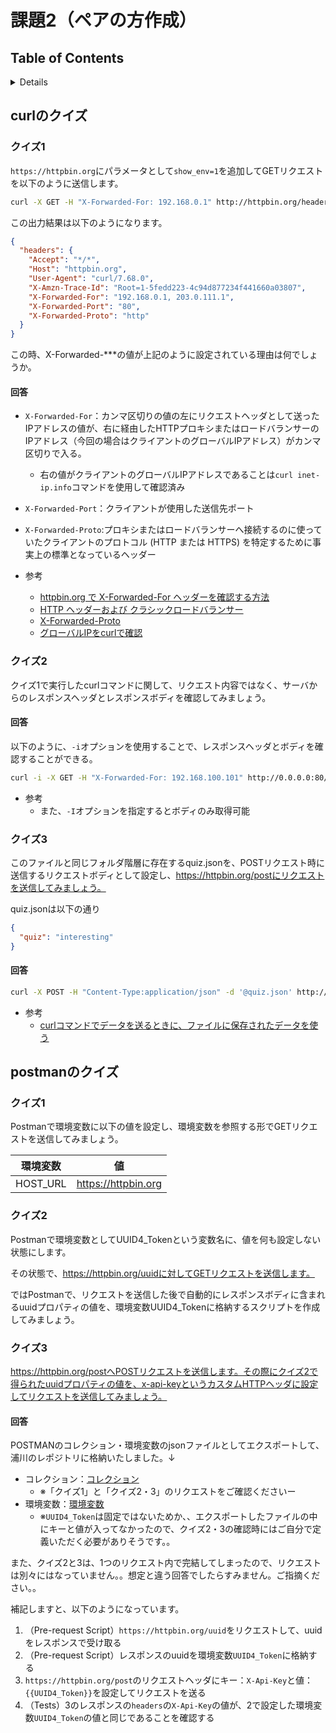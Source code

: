 # 課題2（ペアの方作成）

## Table of Contents

<!-- START doctoc generated TOC please keep comment here to allow auto update -->
<!-- DON'T EDIT THIS SECTION, INSTEAD RE-RUN doctoc TO UPDATE -->
<details>
<summary>Details</summary>

- [curlのクイズ](#curl%E3%81%AE%E3%82%AF%E3%82%A4%E3%82%BA)
  - [クイズ1](#%E3%82%AF%E3%82%A4%E3%82%BA1)
    - [回答](#%E5%9B%9E%E7%AD%94)
  - [クイズ2](#%E3%82%AF%E3%82%A4%E3%82%BA2)
    - [回答](#%E5%9B%9E%E7%AD%94-1)
  - [クイズ3](#%E3%82%AF%E3%82%A4%E3%82%BA3)
    - [回答](#%E5%9B%9E%E7%AD%94-2)
- [postmanのクイズ](#postman%E3%81%AE%E3%82%AF%E3%82%A4%E3%82%BA)
  - [クイズ1](#%E3%82%AF%E3%82%A4%E3%82%BA1-1)
  - [クイズ2](#%E3%82%AF%E3%82%A4%E3%82%BA2-1)
  - [クイズ3](#%E3%82%AF%E3%82%A4%E3%82%BA3-1)
    - [回答](#%E5%9B%9E%E7%AD%94-3)

</details>
<!-- END doctoc generated TOC please keep comment here to allow auto update -->

## curlのクイズ
### クイズ1

`https://httpbin.org`にパラメータとして`show_env=1`を追加してGETリクエストを以下のように送信します。

```bash
curl -X GET -H "X-Forwarded-For: 192.168.0.1" http://httpbin.org/headers\?show_env=1
```

この出力結果は以下のようになります。

```json
{
  "headers": {
    "Accept": "*/*", 
    "Host": "httpbin.org", 
    "User-Agent": "curl/7.68.0", 
    "X-Amzn-Trace-Id": "Root=1-5fedd223-4c94d877234f441660a03807", 
    "X-Forwarded-For": "192.168.0.1, 203.0.111.1", 
    "X-Forwarded-Port": "80", 
    "X-Forwarded-Proto": "http"
  }
}
```
この時、X-Forwarded-***の値が上記のように設定されている理由は何でしょうか。

#### 回答

* `X-Forwarded-For`：カンマ区切りの値の左にリクエストヘッダとして送ったIPアドレスの値が、右に経由したHTTPプロキシまたはロードバランサーのIPアドレス（今回の場合はクライアントのグローバルIPアドレス）がカンマ区切りで入る。
  * 右の値がクライアントのグローバルIPアドレスであることは`curl inet-ip.info`コマンドを使用して確認済み
* `X-Forwarded-Port`：クライアントが使用した送信先ポート
* `X-Forwarded-Proto`:プロキシまたはロードバランサーへ接続するのに使っていたクライアントのプロトコル (HTTP または HTTPS) を特定するために事実上の標準となっているヘッダー

* 参考
  * [httpbin.org で X-Forwarded-For ヘッダーを確認する方法
](https://blog.1q77.com/2020/08/httpbin-org-show_env/)
  * [HTTP ヘッダーおよび クラシックロードバランサー](https://docs.aws.amazon.com/ja_jp/elasticloadbalancing/latest/classic/x-forwarded-headers.html)
  * [X-Forwarded-Proto](https://developer.mozilla.org/ja/docs/Web/HTTP/Headers/X-Forwarded-Proto)
  * [グローバルIPをcurlで確認](https://qiita.com/kanpou0108/items/734b947f5a95109e7bb9)

### クイズ2

クイズ1で実行したcurlコマンドに関して、リクエスト内容ではなく、サーバからのレスポンスヘッダとレスポンスボディを確認してみましょう。

#### 回答

以下のように、`-i`オプションを使用することで、レスポンスヘッダとボディを確認することができる。

```bash
curl -i -X GET -H "X-Forwarded-For: 192.168.100.101" http://0.0.0.0:80/headers\?show_env=1
```

* 参考
  * また、`-I`オプションを指定するとボディのみ取得可能

### クイズ3

このファイルと同じフォルダ階層に存在するquiz.jsonを、POSTリクエスト時に送信するリクエストボディとして設定し、https://httpbin.org/postにリクエストを送信してみましょう。

quiz.jsonは以下の通り

```json
{
  "quiz": "interesting"
}
```

#### 回答

```bash
curl -X POST -H "Content-Type:application/json" -d '@quiz.json' http://httpbin.org/post 
```

* 参考
  * [curlコマンドでデータを送るときに、ファイルに保存されたデータを使う](https://qiita.com/aki3061/items/b4f4bc5f4ef3fa015c5f)

## postmanのクイズ

### クイズ1
Postmanで環境変数に以下の値を設定し、環境変数を参照する形でGETリクエストを送信してみましょう。

|環境変数 |値|
|----|----|
|HOST_URL	|https://httpbin.org|

### クイズ2

Postmanで環境変数としてUUID4_Tokenという変数名に、値を何も設定しない状態にします。

その状態で、https://httpbin.org/uuidに対してGETリクエストを送信します。

ではPostmanで、リクエストを送信した後で自動的にレスポンスボディに含まれるuuidプロパティの値を、環境変数UUID4_Tokenに格納するスクリプトを作成してみましょう。

### クイズ3

https://httpbin.org/postへPOSTリクエストを送信します。その際にクイズ2で得られたuuidプロパティの値を、x-api-keyというカスタムHTTPヘッダに設定してリクエストを送信してみましょう。

#### 回答

POSTMANのコレクション・環境変数のjsonファイルとしてエクスポートして、浦川のレポジトリに格納いたしました。↓
* コレクション：[コレクション](./postman_collections/praha_challnege_curl_and_postman.postman_collection.json)
  * ※「クイズ1」と「クイズ2・3」のリクエストをご確認くださいー
* 環境変数：[環境変数](./postman_collections/praha_challenge_curl_and_postman.postman_environment.json)
  * ※`UUID4_Token`は固定ではないためか、、エクスポートしたファイルの中にキーと値が入ってなかったので、クイズ2・3の確認時にはご自分で定義いただく必要がありそうです。。

また、クイズ2と3は、1つのリクエスト内で完結してしまったので、リクエストは別々にはなっていません。。想定と違う回答でしたらすみません。ご指摘ください。。

補記しますと、以下のようになっています。
1. （Pre-request Script）`https://httpbin.org/uuid`をリクエストして、uuidをレスポンスで受け取る
2. （Pre-request Script）レスポンスのuuidを環境変数`UUID4_Token`に格納する
3. `https://httpbin.org/post`のリクエストヘッダにキー：`X-Api-Key`と値：`{{UUID4_Token}}`を設定してリクエストを送る
4. （Tests）3のレスポンスの`headers`の`X-Api-Key`の値が、2で設定した環境変数`UUID4_Token`の値と同じであることを確認する
